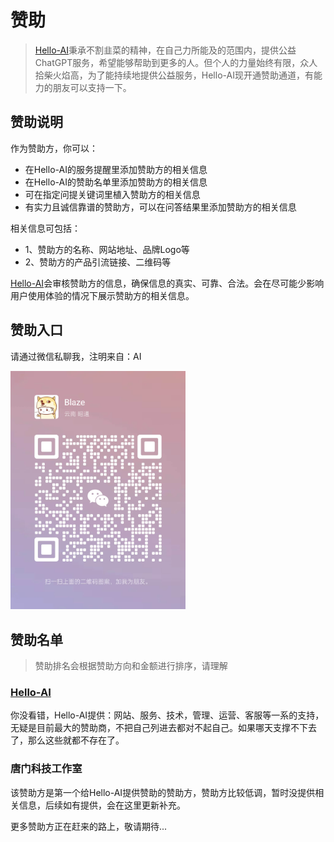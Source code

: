 # 赞助

> [Hello-AI](http://hello-ai.anzz.top/)秉承不割韭菜的精神，在自己力所能及的范围内，提供公益ChatGPT服务，希望能够帮助到更多的人。但个人的力量始终有限，众人拾柴火焰高，为了能持续地提供公益服务，Hello-AI现开通赞助通道，有能力的朋友可以支持一下。

## 赞助说明

作为赞助方，你可以：

- 在Hello-AI的服务提醒里添加赞助方的相关信息
- 在Hello-AI的赞助名单里添加赞助方的相关信息
- 可在指定问提关键词里植入赞助方的相关信息
- 有实力且诚信靠谱的赞助方，可以在问答结果里添加赞助方的相关信息

相关信息可包括：

- 1、赞助方的名称、网站地址、品牌Logo等
- 2、赞助方的产品引流链接、二维码等

[Hello-AI](http://hello-ai.anzz.top/)会审核赞助方的信息，确保信息的真实、可靠、合法。会在尽可能少影响用户使用体验的情况下展示赞助方的相关信息。

## 赞助入口

请通过微信私聊我，注明来自：AI

<img src="/assets/img/wechat2.jpg" width=280 />

## 赞助名单

> 赞助排名会根据赞助方向和金额进行排序，请理解

### [Hello-AI](http://hello-ai.anzz.top/)

你没看错，Hello-AI提供：网站、服务、技术，管理、运营、客服等一系的支持，无疑是目前最大的赞助商，不把自己列进去都对不起自己。如果哪天支撑不下去了，那么这些就都不存在了。

### 唐门科技工作室

该赞助方是第一个给Hello-AI提供赞助的赞助方，赞助方比较低调，暂时没提供相关信息，后续如有提供，会在这里更新补充。

更多赞助方正在赶来的路上，敬请期待...